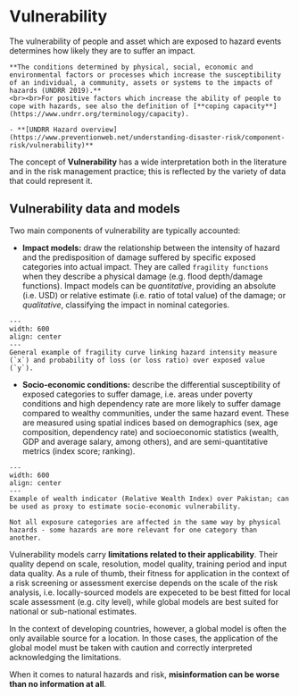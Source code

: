 # Vulnerability

The vulnerability of people and asset which are exposed to hazard events determines how likely they are to suffer an impact. 

```{seealso}
**The conditions determined by physical, social, economic and environmental factors or processes which increase the susceptibility of an individual, a community, assets or systems to the impacts of hazards (UNDRR 2019).**
<br><br>For positive factors which increase the ability of people to cope with hazards, see also the definition of [**coping capacity**](https://www.undrr.org/terminology/capacity).

- **[UNDRR Hazard overview](https://www.preventionweb.net/understanding-disaster-risk/component-risk/vulnerability)**
```

The concept of **Vulnerability** has a wide interpretation both in the literature and in the risk management practice; this is reflected by the variety of data that could represent it.

## Vulnerability data and models

Two main components of vulnerability are typically accounted:

- **Impact models:** draw the relationship between the intensity of hazard and the predisposition of damage suffered by specific exposed categories into actual impact. They are called `fragility functions` when they describe a physical damage (e.g. flood depth/damage functions). Impact models can be *quantitative*, providing an absolute (i.e. USD) or relative estimate (i.e. ratio of total value) of the damage; or *qualitative*, classifying the impact in nominal categories.

```{figure} images/vln_fragility.jpg
---
width: 600
align: center
---
General example of fragility curve linking hazard intensity measure (`x`) and probability of loss (or loss ratio) over exposed value (`y`).
```
- **Socio-economic conditions:** describe the differential susceptibility of exposed categories to suffer damage, i.e. areas under poverty conditions and high dependency rate are more likely to suffer damage compared to wealthy communities, under the same hazard event. These are measured using spatial indices based on demographics (sex, age composition, dependency rate) and socioeconomic statistics (wealth, GDP and average salary, among others), and are semi-quantitative metrics (index score; ranking).

```{figure} images/vln_rwi.jpg
---
width: 600
align: center
---
Example of wealth indicator (Relative Wealth Index) over Pakistan; can be used as proxy to estimate socio-economic vulnerability.
```

```{note}
Not all exposure categories are affected in the same way by physical hazards - some hazards are more relevant for one category than another.
```

Vulnerability models carry **limitations related to their applicability**. Their quality depend on scale, resolution, model quality, training period and input data quality.
As a rule of thumb, their fitness for application in the context of a risk screening or assessment exercise depends on the scale of the risk analysis, i.e. locally-sourced models are expeceted to be best fitted for local scale assessment (e.g. city level), while global models are best suited for national or sub-national estimates.

In the context of developing countries, however, a global model is often the only available source for a location. In those cases, the application of the global model must be taken with caution and correctly interpreted acknowledging the limitations.

When it comes to natural hazards and risk, **misinformation can be worse than no information at all**.